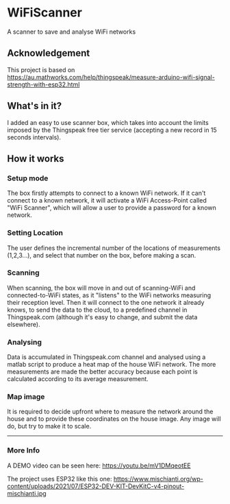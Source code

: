 # WiFiScanner
A scanner to save and analyse WiFi networks

## Acknowledgement
This project is based on https://au.mathworks.com/help/thingspeak/measure-arduino-wifi-signal-strength-with-esp32.html

## What's in it?
I added an easy to use scanner box, which takes into account the limits imposed by the Thingspeak free tier service (accepting a new record in 15 seconds intervals). 

## How it works
### Setup mode
The box firstly attempts to connect to a known WiFi network. If it can't connect to a known network, it will activate a WiFi Access-Point called "WiFi Scanner", which will allow a user to provide a password for a known network.
### Setting Location
The user defines the incremental number of the locations of measurements (1,2,3...), and select that number on the box, before making a scan.
### Scanning 
When scanning, the box will move in and out of scanning-WiFi and connected-to-WiFi states, as it "listens" to the WiFi networks measuring their reception level. Then it will connect to the one network it already knows, to send the data to the cloud, to a predefined channel in Thingspeak.com (although it's easy to change, and submit the data elsewhere).
### Analysing
Data is accumulated in Thingspeak.com channel and analysed using a matlab script to produce a heat map of the house WiFi network. 
The more measurements are made the better accuracy because each point is calculated according to its average measurement.
### Map image
It is required to decide upfront where to measure the network around the house and to provide these coordinates on the house image. Any image will do, but try to make it to scale.

---
### More Info
A DEMO video can be seen here: https://youtu.be/mV1DMqeotEE


The project uses ESP32 like this one: https://www.mischianti.org/wp-content/uploads/2021/07/ESP32-DEV-KIT-DevKitC-v4-pinout-mischianti.jpg
